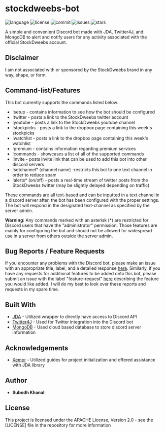 # stockdweebs-bot

![language](https://img.shields.io/github/languages/top/skhanal5/stockdweebs-bot)
![license](https://img.shields.io/github/license/skhanal5/stockdweebs-bot)
![commit](https://img.shields.io/github/last-commit/skhanal5/stockdweebs-bot)
![issues](https://img.shields.io/github/issues/skhanal5/stockdweebs-bot)
![stars](https://img.shields.io/github/stars/skhanal5/stockdweebs-bot?style=social)

A simple and convenient Discord bot made with JDA, Twitter4J, and MongoDB to alert and notify users for any activity associated with the official StockDweebs account.

## Disclaimer

I am not associated with or sponsored by the StockDweebs brand in any way, shape, or form.

## Command-list/Features

This bot currently supports the commands listed below:

* !setup - contains information to see how the bot should be configured
* !twitter - posts a link to the StockDweebs twitter account
* !youtube - posts a link to the StockDweebs youtube channel
* !stockpicks - posts a link to the dropbox page containing this week's stockpicks
* !watchlist - posts a link to the dropbox page containing this week's watchlist
* !premium - contains information regarding premium services 
* !commands - showcases a list of all of the supported commands
* !invite - posts invite link that can be used to add this bot into other discord servers
* !setchannel* (channel name) -restricts this bot to one text channel in order to reduce spam
* !alerts* (on/off) - posts a real-time stream of twitter posts from the StockDweebs twitter (may be slightly delayed depending on traffic)

These commands are all text-based and can be inputted in a text channel in a discord server after, the bot has been configured with the proper settings. The bot will respond in the designated text-channel as specified by the server admin.

**Warning:** Any commands marked with an asterisk (*) are restricted for Discord users that have the "administrator" permission. Those features are mainly for configuring the bot and should not be allowed for widespread use in a server from others outside the server admin.

## Bug Reports / Feature Requests

If you encounter any problems with the Discord bot, please make an issue with an appropriate title, label, and a detailed response [here](https://github.com/skhanal5/stockdweebs-bot/issues). Similarly, if you have any requests for additional features to be added onto this bot, please submit an issue with the label "feature-request" [here](https://github.com/skhanal5/stockdweebs-bot/issues) describing the feature you would like added. I will do my best to look over these reports and requests in my spare time.

## Built With
* [JDA](https://github.com/DV8FromTheWorld/JDA) - Utilized wrapper to directly have access to Discord API
* [Twitter4J](http://twitter4j.org/en/) - Used for Twitter integration into the Discord bot
* [MongoDB](https://www.mongodb.com/) - Used cloud based database to store discord server information

## Acknowledgements
* [Xemor](https://www.youtube.com/watch?v=MEnYZriBQ9k&list=PLI4ARPbf7eAWlsIBlZxCJSBijMxdDkfdo) - Utilized guides for project initialization and offered assistance with JDA library

## Author
* **Subodh Khanal** 

## License
This project is licensed under the APACHE License, Version 2.0 - see the [LICENSE] file in the repository for more information
